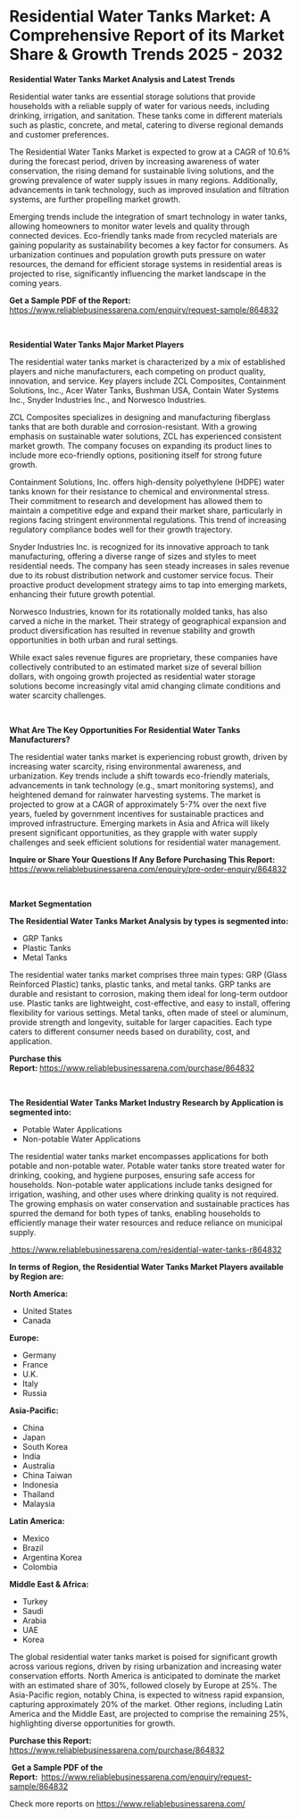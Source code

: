 <p><h1>Residential Water Tanks Market: A Comprehensive Report of its Market Share & Growth Trends 2025 - 2032</h1></p><p><strong>Residential Water Tanks Market Analysis and Latest Trends</strong></p>
<p><p>Residential water tanks are essential storage solutions that provide households with a reliable supply of water for various needs, including drinking, irrigation, and sanitation. These tanks come in different materials such as plastic, concrete, and metal, catering to diverse regional demands and customer preferences.</p><p>The Residential Water Tanks Market is expected to grow at a CAGR of 10.6% during the forecast period, driven by increasing awareness of water conservation, the rising demand for sustainable living solutions, and the growing prevalence of water supply issues in many regions. Additionally, advancements in tank technology, such as improved insulation and filtration systems, are further propelling market growth. </p><p>Emerging trends include the integration of smart technology in water tanks, allowing homeowners to monitor water levels and quality through connected devices. Eco-friendly tanks made from recycled materials are gaining popularity as sustainability becomes a key factor for consumers. As urbanization continues and population growth puts pressure on water resources, the demand for efficient storage systems in residential areas is projected to rise, significantly influencing the market landscape in the coming years.</p></p>
<p><strong>Get a Sample PDF of the Report:&nbsp;</strong> <a href="https://www.reliablebusinessarena.com/enquiry/request-sample/864832?utm_campaign=2566&utm_medium=2&utm_source=Github&utm_content=ia&utm_term=10042025&utm_id=residential-water-tanks">https://www.reliablebusinessarena.com/enquiry/request-sample/864832</a></p>
<p>&nbsp;</p>
<p><strong>Residential Water Tanks Major Market Players</strong></p>
<p><p>The residential water tanks market is characterized by a mix of established players and niche manufacturers, each competing on product quality, innovation, and service. Key players include ZCL Composites, Containment Solutions, Inc., Acer Water Tanks, Bushman USA, Contain Water Systems Inc., Snyder Industries Inc., and Norwesco Industries.</p><p>ZCL Composites specializes in designing and manufacturing fiberglass tanks that are both durable and corrosion-resistant. With a growing emphasis on sustainable water solutions, ZCL has experienced consistent market growth. The company focuses on expanding its product lines to include more eco-friendly options, positioning itself for strong future growth.</p><p>Containment Solutions, Inc. offers high-density polyethylene (HDPE) water tanks known for their resistance to chemical and environmental stress. Their commitment to research and development has allowed them to maintain a competitive edge and expand their market share, particularly in regions facing stringent environmental regulations. This trend of increasing regulatory compliance bodes well for their growth trajectory.</p><p>Snyder Industries Inc. is recognized for its innovative approach to tank manufacturing, offering a diverse range of sizes and styles to meet residential needs. The company has seen steady increases in sales revenue due to its robust distribution network and customer service focus. Their proactive product development strategy aims to tap into emerging markets, enhancing their future growth potential.</p><p>Norwesco Industries, known for its rotationally molded tanks, has also carved a niche in the market. Their strategy of geographical expansion and product diversification has resulted in revenue stability and growth opportunities in both urban and rural settings.</p><p>While exact sales revenue figures are proprietary, these companies have collectively contributed to an estimated market size of several billion dollars, with ongoing growth projected as residential water storage solutions become increasingly vital amid changing climate conditions and water scarcity challenges.</p></p>
<p>&nbsp;</p>
<p><strong>What Are The Key Opportunities For Residential Water Tanks Manufacturers?</strong></p>
<p><p>The residential water tanks market is experiencing robust growth, driven by increasing water scarcity, rising environmental awareness, and urbanization. Key trends include a shift towards eco-friendly materials, advancements in tank technology (e.g., smart monitoring systems), and heightened demand for rainwater harvesting systems. The market is projected to grow at a CAGR of approximately 5-7% over the next five years, fueled by government incentives for sustainable practices and improved infrastructure. Emerging markets in Asia and Africa will likely present significant opportunities, as they grapple with water supply challenges and seek efficient solutions for residential water management.</p></p>
<p><strong>Inquire or Share Your Questions If Any Before Purchasing This Report:</strong> <a href="https://www.reliablebusinessarena.com/enquiry/pre-order-enquiry/864832?utm_campaign=2566&utm_medium=2&utm_source=Github&utm_content=ia&utm_term=10042025&utm_id=residential-water-tanks">https://www.reliablebusinessarena.com/enquiry/pre-order-enquiry/864832</a></p>
<p>&nbsp;</p>
<p><strong>Market Segmentation</strong></p>
<p><strong>The Residential Water Tanks Market Analysis by types is segmented into:</strong></p>
<p><ul><li>GRP Tanks</li><li>Plastic Tanks</li><li>Metal Tanks</li></ul></p>
<p><p>The residential water tanks market comprises three main types: GRP (Glass Reinforced Plastic) tanks, plastic tanks, and metal tanks. GRP tanks are durable and resistant to corrosion, making them ideal for long-term outdoor use. Plastic tanks are lightweight, cost-effective, and easy to install, offering flexibility for various settings. Metal tanks, often made of steel or aluminum, provide strength and longevity, suitable for larger capacities. Each type caters to different consumer needs based on durability, cost, and application.</p></p>
<p><strong>Purchase this Report:&nbsp;</strong><a href="https://www.reliablebusinessarena.com/purchase/864832?utm_campaign=2566&utm_medium=2&utm_source=Github&utm_content=ia&utm_term=10042025&utm_id=residential-water-tanks">https://www.reliablebusinessarena.com/purchase/864832</a></p>
<p>&nbsp;</p>
<p><strong>The Residential Water Tanks Market Industry Research by Application is segmented into:</strong></p>
<p><ul><li>Potable Water Applications</li><li>Non-potable Water Applications</li></ul></p>
<p><p>The residential water tanks market encompasses applications for both potable and non-potable water. Potable water tanks store treated water for drinking, cooking, and hygiene purposes, ensuring safe access for households. Non-potable water applications include tanks designed for irrigation, washing, and other uses where drinking quality is not required. The growing emphasis on water conservation and sustainable practices has spurred the demand for both types of tanks, enabling households to efficiently manage their water resources and reduce reliance on municipal supply.</p></p>
<p><a href="https://www.reliablebusinessarena.com/residential-water-tanks-r864832?utm_campaign=2566&utm_medium=2&utm_source=Github&utm_content=ia&utm_term=10042025&utm_id=residential-water-tanks">&nbsp;https://www.reliablebusinessarena.com/residential-water-tanks-r864832</a></p>
<p><strong>In terms of Region, the Residential Water Tanks Market Players available by Region are:</strong></p>
<p>
    <p> <strong> North America: </strong>
        <ul>
            <li>United States</li>
            <li>Canada</li>
        </ul>
        </p> 
    <p> <strong> Europe: </strong>
        <ul>
            <li>Germany</li>
            <li>France</li>
            <li>U.K.</li>
            <li>Italy</li>
            <li>Russia</li>
        </ul>
        </p> 
    <p> <strong> Asia-Pacific: </strong>
        <ul>
            <li>China</li>
            <li>Japan</li>
            <li>South Korea</li>
            <li>India</li>
            <li>Australia</li>
            <li>China Taiwan</li>
            <li>Indonesia</li>
            <li>Thailand</li>
            <li>Malaysia</li>
        </ul>
        </p> 
    <p> <strong> Latin America: </strong>
        <ul>
            <li>Mexico</li>
            <li>Brazil</li>
            <li>Argentina Korea</li>
            <li>Colombia</li>
        </ul>
        </p> 
    <p> <strong> Middle East & Africa: </strong>
        <ul>
            <li>Turkey</li>
            <li>Saudi</li>
            <li>Arabia</li>
            <li>UAE</li>
            <li>Korea</li>
        </ul>
    </p>
    </p>
<p><p>The global residential water tanks market is poised for significant growth across various regions, driven by rising urbanization and increasing water conservation efforts. North America is anticipated to dominate the market with an estimated share of 30%, followed closely by Europe at 25%. The Asia-Pacific region, notably China, is expected to witness rapid expansion, capturing approximately 20% of the market. Other regions, including Latin America and the Middle East, are projected to comprise the remaining 25%, highlighting diverse opportunities for growth.</p></p>
<p><strong>Purchase this Report: </strong><a href="https://www.reliablebusinessarena.com/purchase/864832?utm_campaign=2566&utm_medium=2&utm_source=Github&utm_content=ia&utm_term=10042025&utm_id=residential-water-tanks">https://www.reliablebusinessarena.com/purchase/864832</a></p>
<p>&nbsp;<strong>Get a Sample PDF of the Report:&nbsp;&nbsp;</strong><a href="https://www.reliablebusinessarena.com/enquiry/request-sample/864832?utm_campaign=2566&utm_medium=2&utm_source=Github&utm_content=ia&utm_term=10042025&utm_id=residential-water-tanks">https://www.reliablebusinessarena.com/enquiry/request-sample/864832</a></p>
<p><strong></strong></p>
<p>Check more reports on <a href="https://www.reliablebusinessarena.com/?utm_campaign=2566&utm_medium=2&utm_source=Github&utm_content=ia&utm_term=10042025&utm_id=residential-water-tanks">https://www.reliablebusinessarena.com/</a></p>